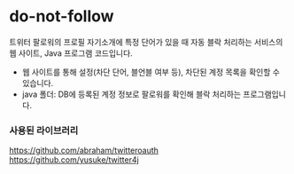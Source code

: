 # do-not-follow
트위터 팔로워의 프로필 자기소개에 특정 단어가 있을 때 자동 블락 처리하는 서비스의 웹 사이트, Java 프로그램 코드입니다.

- 웹 사이트를 통해 설정(차단 단어, 블언블 여부 등), 차단된 계정 목록을 확인할 수 있습니다.
- java 폴더: DB에 등록된 계정 정보로 팔로워를 확인해 블락 처리하는 프로그램입니다.

### 사용된 라이브러리
https://github.com/abraham/twitteroauth  
https://github.com/yusuke/twitter4j
